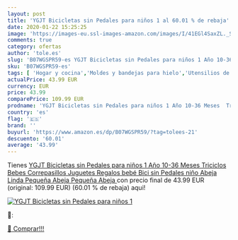```yaml
---
layout: post
title: 'YGJT Bicicletas sin Pedales para niños 1 al 60.01 % de rebaja'
date: 2020-01-22 15:25:25
image: 'https://images-eu.ssl-images-amazon.com/images/I/41EGl4SaxZL._SL400_.jpg'
comments: true
category: ofertas
author: 'tole.es'
slug: 'B07WGSPR59-es YGJT Bicicletas sin Pedales para niños 1 Año 10-36 Meses...'
sku: 'B07WGSPR59-es'
tags: [ 'Hogar y cocina','Moldes y bandejas para hielo','Utensilios de bar','Utensilios de cocina','bebé', ]
actualPrice: 43.99 EUR
currency: EUR
price: 43.99
comparePrice: 109.99 EUR
prodname: 'YGJT Bicicletas sin Pedales para niños 1 Año 10-36 Meses  Triciclos Bebes Correpasillos Juguetes Regalos bebé Bici sin Pedales niño  Abeja Linda   Pequeña Abeja   Pequeña Abeja '
country: 'es'
flag: '🇪🇸'
brand: ''
buyurl: 'https://www.amazon.es/dp/B07WGSPR59/?tag=tolees-21'
descuento: '60.01'
average: '43.99'
---
```


Tienes [YGJT Bicicletas sin Pedales para niños 1 Año 10-36 Meses  Triciclos Bebes Correpasillos Juguetes Regalos bebé Bici sin Pedales niño  Abeja Linda   Pequeña Abeja   Pequeña Abeja ](https://www.amazon.es/dp/B07WGSPR59/?tag=tolees-21) con precio final de  43.99 EUR (original: 109.99 EUR) (60.01 %  de rebaja) aqui!

[![YGJT Bicicletas sin Pedales para niños 1](https://images-eu.ssl-images-amazon.com/images/I/41EGl4SaxZL._SL400_.jpg)](https://www.amazon.es/dp/B07WGSPR59/?tag=tolees-21)

🔎:


[🛒 Comprar!!!](https://www.amazon.es/dp/B07WGSPR59/?tag=tolees-21)
